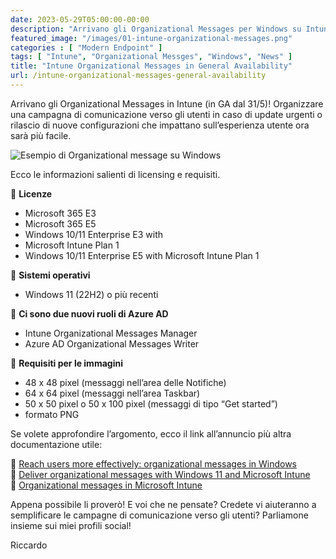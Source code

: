 ```yaml
---
date: 2023-05-29T05:00:00-00:00
description: "Arrivano gli Organizational Messages per Windows su Intune, per semplificare le campagne di comunicazione verso gli utenti."
featured_image: "/images/01-intune-organizational-messages.png"
categories : [ "Modern Endpoint" ]
tags: [ "Intune", "Organizational Messges", "Windows", "News" ]
title: "Intune Organizational Messages in General Availability"
url: /intune-organizational-messages-general-availability
---
```

Arrivano gli Organizational Messages in Intune (in GA dal 31/5)! Organizzare una campagna di comunicazione verso gli utenti in caso di update urgenti o rilascio di nuove configurazioni che impattano sull’esperienza utente ora sarà più facile.

![Esempio di Organizational message su Windows](/images/01-intune-organizational-messages.png)

Ecco le informazioni salienti di licensing e requisiti.

📌 **Licenze**
- Microsoft 365 E3
- Microsoft 365 E5
- Windows 10/11 Enterprise E3 with
- Microsoft Intune Plan 1
- Windows 10/11 Enterprise E5 with Microsoft Intune Plan 1

📌 **Sistemi operativi**
- Windows 11 (22H2) o più recenti

📌 **Ci sono due nuovi ruoli di Azure AD**
- Intune Organizational Messages Manager
- Azure AD Organizational Messages Writer

📌 **Requisiti per le immagini**
- 48 x 48 pixel (messaggi nell’area delle Notifiche)
- 64 x 64 pixel (messaggi nell’area Taskbar)
- 50 x 50 pixel o 50 x 100 pixel (messaggi di tipo “Get started”)
- formato PNG

Se volete approfondire l’argomento, ecco il link all’annuncio più altra documentazione utile:  

📄 [Reach users more effectively: organizational messages in Windows](https://techcommunity.microsoft.com/t5/windows-it-pro-blog/reach-users-more-effectively-organizational-messages-in-windows/ba-p/3827408)  
📄 [Deliver organizational messages with Windows 11 and Microsoft Intune](https://techcommunity.microsoft.com/t5/windows-it-pro-blog/deliver-organizational-messages-with-windows-11-and-microsoft/ba-p/3651011)  
📄 [Organizational messages in Microsoft Intune](https://learn.microsoft.com/en-gb/mem/intune/remote-actions/organizational-messages-overview)

Appena possibile li proverò! E voi che ne pensate? Credete vi aiuteranno a semplificare le campagne di comunicazione verso gli utenti? Parliamone insieme sui miei profili social!

Riccardo